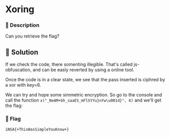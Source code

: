 # Xoring
### 📄 Description
Can you retrieve the flag?

## 🔑 Solution

If we check the code, there somenting illegible. That's called js-obfuscation, and can be easly reverted by using a online tool.

Once the code is in a clear state, we see that the pass inserted is ciphred by a xor with key=6.


We can try and hope some simmetric encryption. So go to the console and call the function `x("_NeAM+bh_saaES_mFlSYYu}nYw\u001d}", 6)` and we'll get the flag:

### 🔑 Flag
```plain
iNSA{+ThisWasSimpleYouKnow+}
```